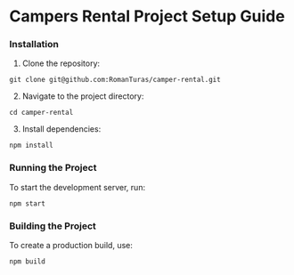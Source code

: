 # Campers Rental Project Setup Guide

### Installation

1. Clone the repository:

`git clone git@github.com:RomanTuras/camper-rental.git`

2. Navigate to the project directory:

`cd camper-rental`

3. Install dependencies:

`npm install`

### Running the Project

To start the development server, run:

`npm start`

### Building the Project

To create a production build, use:

`npm build`